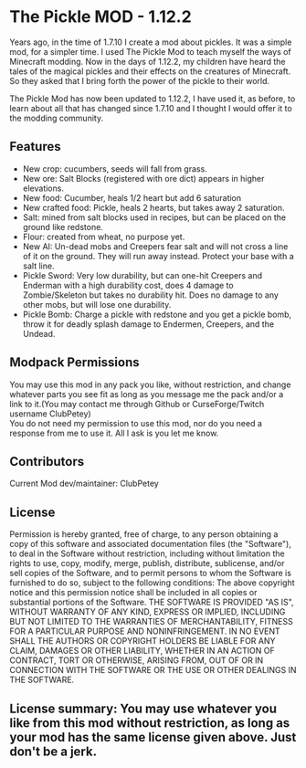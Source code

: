 # The Pickle MOD - 1.12.2

Years ago, in the time of 1.7.10 I create a mod about pickles. It was a simple mod, for a simpler time. I used The Pickle Mod to teach myself the ways of Minecraft modding.  Now in the days of 1.12.2, my children have heard the tales of the magical pickles and their effects on the creatures of Minecraft.  So they asked that I bring forth the power of the pickle to their world.

The Pickle Mod has now been updated to 1.12.2,  I have used it, as before, to learn about all that has changed since 1.7.10 and I thought I would offer it to the modding community.

## Features

* New crop: cucumbers, seeds will fall from grass.
* New ore: Salt Blocks (registered with ore dict) appears in higher elevations.
* New food: Cucumber, heals 1/2 heart but add 6 saturation
* New crafted food: Pickle, heals 2 hearts, but takes away 2 saturation.
* Salt: mined from salt blocks used in recipes, but can be placed on the ground like redstone. 
* Flour: created from wheat, no purpose yet. 
* New AI: Un-dead mobs and Creepers fear salt and will not cross a line of it on the ground.  They will run away instead. Protect your base with a salt line.
* Pickle Sword: Very low durability, but can one-hit Creepers and Enderman with a high durability cost, does 4 damage to Zombie/Skeleton but takes no durability hit.  Does no damage to any other mobs, but will lose one durability.
* Pickle Bomb: Charge a pickle with redstone and you get a pickle bomb, throw it for deadly splash damage to Endermen, Creepers, and the Undead.

## Modpack Permissions 
   
You may use this mod in any pack you like, without restriction, and change whatever parts you see fit as long as you message me the pack and/or a link to it.(You may contact me through Github or CurseForge/Twitch username ClubPetey)    
You do not need my permission to use this mod, nor do you need a response from me to use it. All I ask is you let me know.

## Contributors

Current Mod dev/maintainer: ClubPetey

## License

Permission is hereby granted, free of charge, to any person obtaining a copy of this software and associated documentation files (the "Software"), to deal in the Software without restriction, including without limitation the rights to use, copy, modify, merge, publish, distribute, sublicense, and/or sell copies of the Software, and to permit persons to whom the Software is furnished to do so, subject to the following conditions: The above copyright notice and this permission notice shall be included in all copies or substantial portions of the Software. THE SOFTWARE IS PROVIDED "AS IS", WITHOUT WARRANTY OF ANY KIND, EXPRESS OR IMPLIED, INCLUDING BUT NOT LIMITED TO THE WARRANTIES OF MERCHANTABILITY, FITNESS FOR A PARTICULAR PURPOSE AND NONINFRINGEMENT. IN NO EVENT SHALL THE AUTHORS OR COPYRIGHT HOLDERS BE LIABLE FOR ANY CLAIM, DAMAGES OR OTHER LIABILITY, WHETHER IN AN ACTION OF CONTRACT, TORT OR OTHERWISE, ARISING FROM, OUT OF OR IN CONNECTION WITH THE SOFTWARE OR THE USE OR OTHER DEALINGS IN THE SOFTWARE.

## License summary: You may use whatever you like from this mod without restriction, as long as your mod has the same license given above. Just don't be a jerk.
